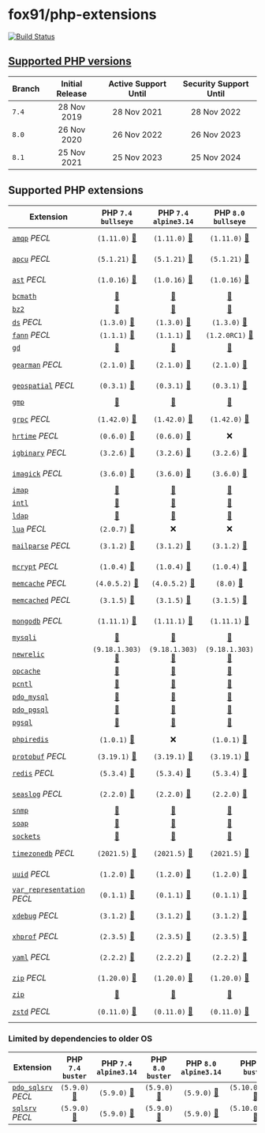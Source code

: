# fox91/php-extensions

[![Build Status](https://github.com/fox91/docker-php-extensions/actions/workflows/ci.yaml/badge.svg)](https://github.com/fox91/docker-php-extensions/actions/workflows/ci.yaml)

## [Supported PHP versions](https://www.php.net/supported-versions.php)

Branch | Initial Release | Active Support Until | Security Support Until
-------|:---------------:|:--------------------:|:----------------------:
`7.4` | 28 Nov 2019 | 28 Nov 2021 | 28 Nov 2022
`8.0` | 26 Nov 2020 | 26 Nov 2022 | 26 Nov 2023
`8.1` | 25 Nov 2021 | 25 Nov 2023 | 25 Nov 2024

## Supported PHP extensions

Extension | PHP `7.4` `bullseye` | PHP `7.4` `alpine3.14` | PHP `8.0` `bullseye` | PHP `8.0` `alpine3.14` | PHP `8.1` `bullseye` | PHP `8.1` `alpine3.14`
----------|:--------------------:|:----------------------:|:--------------------:|:----------------------:|:--------------------:|-----------------------:
[`amqp`](https://pecl.php.net/package/amqp) _PECL_ | `(1.11.0)` [:whale:](7.4/bullseye/pecl_amqp/Dockerfile) | `(1.11.0)` [:whale:](7.4/alpine3.14/pecl_amqp/Dockerfile) | `(1.11.0)` [:whale:](8.0/bullseye/pecl_amqp/Dockerfile) | `(1.11.0)` [:whale:](8.0/alpine3.14/pecl_amqp/Dockerfile) | `(1.11.0)` [:whale:](8.1/bullseye/pecl_amqp/Dockerfile) | `(1.11.0)` [:whale:](8.1/alpine3.14/pecl_amqp/Dockerfile)
[`apcu`](https://pecl.php.net/package/apcu) _PECL_ | `(5.1.21)` [:whale:](7.4/bullseye/pecl_apcu/Dockerfile) | `(5.1.21)` [:whale:](7.4/alpine3.14/pecl_apcu/Dockerfile) | `(5.1.21)` [:whale:](8.0/bullseye/pecl_apcu/Dockerfile) | `(5.1.21)` [:whale:](8.0/alpine3.14/pecl_apcu/Dockerfile) | `(5.1.21)` [:whale:](8.1/bullseye/pecl_apcu/Dockerfile) | `(5.1.21)` [:whale:](8.1/alpine3.14/pecl_apcu/Dockerfile)
[`ast`](https://pecl.php.net/package/ast) _PECL_ | `(1.0.16)` [:whale:](7.4/bullseye/pecl_ast/Dockerfile) | `(1.0.16)` [:whale:](7.4/alpine3.14/pecl_ast/Dockerfile) | `(1.0.16)` [:whale:](8.0/bullseye/pecl_ast/Dockerfile) | `(1.0.16)` [:whale:](8.0/alpine3.14/pecl_ast/Dockerfile) | `(1.0.16)` [:whale:](8.1/bullseye/pecl_ast/Dockerfile) | `(1.0.16)` [:whale:](8.1/alpine3.14/pecl_ast/Dockerfile)
[`bcmath`](https://php.net/bcmath) | [:whale:](7.4/bullseye/bcmath/Dockerfile) | [:whale:](7.4/alpine3.14/bcmath/Dockerfile) | [:whale:](8.0/bullseye/bcmath/Dockerfile) | [:whale:](8.0/alpine3.14/bcmath/Dockerfile) | [:whale:](8.1/bullseye/bcmath/Dockerfile) | [:whale:](8.1/alpine3.14/bcmath/Dockerfile)
[`bz2`](https://php.net/bz2) | [:whale:](7.4/bullseye/bz2/Dockerfile) | [:whale:](7.4/alpine3.14/bz2/Dockerfile) | [:whale:](8.0/bullseye/bz2/Dockerfile) | [:whale:](8.0/alpine3.14/bz2/Dockerfile) | [:whale:](8.1/bullseye/bz2/Dockerfile) | [:whale:](8.1/alpine3.14/bz2/Dockerfile)
[`ds`](https://pecl.php.net/package/ds) _PECL_ | `(1.3.0)` [:whale:](7.4/bullseye/pecl_ds/Dockerfile) | `(1.3.0)` [:whale:](7.4/alpine3.14/pecl_ds/Dockerfile) | `(1.3.0)` [:whale:](8.0/bullseye/pecl_ds/Dockerfile) | `(1.3.0)` [:whale:](8.0/alpine3.14/pecl_ds/Dockerfile) | :x: | :x:
[`fann`](https://pecl.php.net/package/fann) _PECL_ | `(1.1.1)` [:whale:](7.4/bullseye/pecl_fann/Dockerfile) | `(1.1.1)` [:whale:](7.4/alpine3.14/pecl_fann/Dockerfile) | `(1.2.0RC1)` [:whale:](8.0/bullseye/pecl_fann/Dockerfile) | `(1.2.0RC1)` [:whale:](8.0/alpine3.14/pecl_fann/Dockerfile) | :x: | :x:
[`gd`](https://php.net/gd) | [:whale:](7.4/bullseye/gd/Dockerfile) | [:whale:](7.4/alpine3.14/gd/Dockerfile) | [:whale:](8.0/bullseye/gd/Dockerfile) | [:whale:](8.0/alpine3.14/gd/Dockerfile) | [:whale:](8.1/bullseye/gd/Dockerfile) | [:whale:](8.1/alpine3.14/gd/Dockerfile)
[`gearman`](https://pecl.php.net/package/gearman) _PECL_ | `(2.1.0)` [:whale:](7.4/bullseye/pecl_gearman/Dockerfile) | `(2.1.0)` [:whale:](7.4/alpine3.14/pecl_gearman/Dockerfile) | `(2.1.0)` [:whale:](8.0/bullseye/pecl_gearman/Dockerfile) | `(2.1.0)` [:whale:](8.0/alpine3.14/pecl_gearman/Dockerfile) | `(2.1.0)` [:whale:](8.1/bullseye/pecl_gearman/Dockerfile) | :x:
[`geospatial`](https://pecl.php.net/package/geospatial) _PECL_ | `(0.3.1)` [:whale:](7.4/bullseye/pecl_geospatial/Dockerfile) | `(0.3.1)` [:whale:](7.4/alpine3.14/pecl_geospatial/Dockerfile) | `(0.3.1)` [:whale:](8.0/bullseye/pecl_geospatial/Dockerfile) | `(0.3.1)` [:whale:](8.0/alpine3.14/pecl_geospatial/Dockerfile) | `(0.3.1)` [:whale:](8.1/bullseye/pecl_geospatial/Dockerfile) | `(0.3.1)` [:whale:](8.1/alpine3.14/pecl_geospatial/Dockerfile)
[`gmp`](https://php.net/gmp) | [:whale:](7.4/bullseye/gmp/Dockerfile) | [:whale:](7.4/alpine3.14/gmp/Dockerfile) | [:whale:](8.0/bullseye/gmp/Dockerfile) | [:whale:](8.0/alpine3.14/gmp/Dockerfile) | [:whale:](8.1/bullseye/gmp/Dockerfile) | [:whale:](8.1/alpine3.14/gmp/Dockerfile)
[`grpc`](https://pecl.php.net/package/grpc) _PECL_ | `(1.42.0)` [:whale:](7.4/bullseye/pecl_grpc/Dockerfile) | `(1.42.0)` [:whale:](7.4/alpine3.14/pecl_grpc/Dockerfile) | `(1.42.0)` [:whale:](8.0/bullseye/pecl_grpc/Dockerfile) | `(1.42.0)` [:whale:](8.0/alpine3.14/pecl_grpc/Dockerfile) | `(1.42.0)` [:whale:](8.1/bullseye/pecl_grpc/Dockerfile) | `(1.42.0)` [:whale:](8.1/alpine3.14/pecl_grpc/Dockerfile)
[`hrtime`](https://pecl.php.net/package/hrtime) _PECL_ | `(0.6.0)` [:whale:](7.4/bullseye/pecl_hrtime/Dockerfile) | `(0.6.0)` [:whale:](7.4/alpine3.14/pecl_hrtime/Dockerfile) | :x: | :x: | :x: | :x: | :x: | :x:
[`igbinary`](https://pecl.php.net/package/igbinary) _PECL_ | `(3.2.6)` [:whale:](7.4/bullseye/pecl_igbinary/Dockerfile) | `(3.2.6)` [:whale:](7.4/alpine3.14/pecl_igbinary/Dockerfile) | `(3.2.6)` [:whale:](8.0/bullseye/pecl_igbinary/Dockerfile) | `(3.2.6)` [:whale:](8.0/alpine3.14/pecl_igbinary/Dockerfile) | `(3.2.6)` [:whale:](8.1/bullseye/pecl_igbinary/Dockerfile) | `(3.2.6)` [:whale:](8.1/alpine3.14/pecl_igbinary/Dockerfile)
[`imagick`](https://pecl.php.net/package/imagick) _PECL_ | `(3.6.0)` [:whale:](7.4/bullseye/pecl_imagick/Dockerfile) | `(3.6.0)` [:whale:](7.4/alpine3.14/pecl_imagick/Dockerfile) | `(3.6.0)` [:whale:](8.0/bullseye/pecl_imagick/Dockerfile) | `(3.6.0)` [:whale:](8.0/alpine3.14/pecl_imagick/Dockerfile) | `(3.6.0)` [:whale:](8.1/bullseye/pecl_imagick/Dockerfile) | `(3.6.0)` [:whale:](8.1/alpine3.14/pecl_imagick/Dockerfile)
[`imap`](https://php.net/imap) | [:whale:](7.4/bullseye/imap/Dockerfile) | [:whale:](7.4/alpine3.14/imap/Dockerfile) | [:whale:](8.0/bullseye/imap/Dockerfile) | [:whale:](8.0/alpine3.14/imap/Dockerfile) | [:whale:](8.1/bullseye/imap/Dockerfile) | :x:
[`intl`](https://php.net/intl) | [:whale:](7.4/bullseye/intl/Dockerfile) | [:whale:](7.4/alpine3.14/intl/Dockerfile) | [:whale:](8.0/bullseye/intl/Dockerfile) | [:whale:](8.0/alpine3.14/intl/Dockerfile) | [:whale:](8.1/bullseye/intl/Dockerfile) | [:whale:](8.1/alpine3.14/intl/Dockerfile)
[`ldap`](https://php.net/ldap) | [:whale:](7.4/bullseye/ldap/Dockerfile) | [:whale:](7.4/alpine3.14/ldap/Dockerfile) | [:whale:](8.0/bullseye/ldap/Dockerfile) | [:whale:](8.0/alpine3.14/ldap/Dockerfile) | [:whale:](8.1/bullseye/ldap/Dockerfile) | [:whale:](8.1/alpine3.14/ldap/Dockerfile)
[`lua`](https://pecl.php.net/package/lua) _PECL_ | `(2.0.7)` [:whale:](7.4/bullseye/pecl_lua/Dockerfile) | :x: | :x: | :x: | :x: | :x:
[`mailparse`](https://pecl.php.net/package/mailparse) _PECL_ | `(3.1.2)` [:whale:](7.4/bullseye/pecl_mailparse/Dockerfile) | `(3.1.2)` [:whale:](7.4/alpine3.14/pecl_mailparse/Dockerfile) | `(3.1.2)` [:whale:](8.0/bullseye/pecl_mailparse/Dockerfile) | `(3.1.2)` [:whale:](8.0/alpine3.14/pecl_mailparse/Dockerfile) | `(3.1.2)` [:whale:](8.1/bullseye/pecl_mailparse/Dockerfile) | `(3.1.2)` [:whale:](8.1/alpine3.14/pecl_mailparse/Dockerfile)
[`mcrypt`](https://pecl.php.net/package/mcrypt) _PECL_ | `(1.0.4)` [:whale:](7.4/bullseye/pecl_mcrypt/Dockerfile) | `(1.0.4)` [:whale:](7.4/alpine3.14/pecl_mcrypt/Dockerfile) | `(1.0.4)` [:whale:](8.0/bullseye/pecl_mcrypt/Dockerfile) | `(1.0.4)` [:whale:](8.0/alpine3.14/pecl_mcrypt/Dockerfile) | `(1.0.4)` [:whale:](8.1/bullseye/pecl_mcrypt/Dockerfile) | `(1.0.4)` [:whale:](8.1/alpine3.14/pecl_mcrypt/Dockerfile)
[`memcache`](https://pecl.php.net/package/memcache) _PECL_ | `(4.0.5.2)` [:whale:](7.4/bullseye/pecl_memcache/Dockerfile) | `(4.0.5.2)` [:whale:](7.4/alpine3.14/pecl_memcache/Dockerfile) | `(8.0)` [:whale:](8.0/bullseye/pecl_memcache/Dockerfile) | `(8.0)` [:whale:](8.0/alpine3.14/pecl_memcache/Dockerfile) | `(8.0)` [:whale:](8.1/bullseye/pecl_memcache/Dockerfile) | `(8.0)` [:whale:](8.1/alpine3.14/pecl_memcache/Dockerfile)
[`memcached`](https://pecl.php.net/package/memcached) _PECL_ | `(3.1.5)` [:whale:](7.4/bullseye/pecl_memcached/Dockerfile) | `(3.1.5)` [:whale:](7.4/alpine3.14/pecl_memcached/Dockerfile) | `(3.1.5)` [:whale:](8.0/bullseye/pecl_memcached/Dockerfile) | `(3.1.5)` [:whale:](8.0/alpine3.14/pecl_memcached/Dockerfile) | `(3.1.5)` [:whale:](8.1/bullseye/pecl_memcached/Dockerfile) | `(3.1.5)` [:whale:](8.1/alpine3.14/pecl_memcached/Dockerfile)
[`mongodb`](https://pecl.php.net/package/mongodb) _PECL_ | `(1.11.1)` [:whale:](7.4/bullseye/pecl_mongodb/Dockerfile) | `(1.11.1)` [:whale:](7.4/alpine3.14/pecl_mongodb/Dockerfile) | `(1.11.1)` [:whale:](8.0/bullseye/pecl_mongodb/Dockerfile) | `(1.11.1)` [:whale:](8.0/alpine3.14/pecl_mongodb/Dockerfile) | `(1.11.1)` [:whale:](8.1/bullseye/pecl_mongodb/Dockerfile) | `(1.11.1)` [:whale:](8.1/alpine3.14/pecl_mongodb/Dockerfile)
[`mysqli`](https://php.net/mysqli) | [:whale:](7.4/bullseye/mysqli/Dockerfile) | [:whale:](7.4/alpine3.14/mysqli/Dockerfile) | [:whale:](8.0/bullseye/mysqli/Dockerfile) | [:whale:](8.0/alpine3.14/mysqli/Dockerfile) | [:whale:](8.1/bullseye/mysqli/Dockerfile) | [:whale:](8.1/alpine3.14/mysqli/Dockerfile)
[`newrelic`](https://docs.newrelic.com/docs/apm/agents/php-agent/) | `(9.18.1.303)` [:whale:](7.4/bullseye/newrelic/Dockerfile) | `(9.18.1.303)` [:whale:](7.4/alpine3.14/newrelic/Dockerfile) | `(9.18.1.303)` [:whale:](8.0/bullseye/newrelic/Dockerfile) | `(9.18.1.303)` [:whale:](8.0/alpine3.14/newrelic/Dockerfile) | :x: | :x:
[`opcache`](https://php.net/opcache) | [:whale:](7.4/bullseye/opcache/Dockerfile) | [:whale:](7.4/alpine3.14/opcache/Dockerfile) | [:whale:](8.0/bullseye/opcache/Dockerfile) | [:whale:](8.0/alpine3.14/opcache/Dockerfile) | [:whale:](8.1/bullseye/opcache/Dockerfile) | [:whale:](8.1/alpine3.14/opcache/Dockerfile)
[`pcntl`](https://php.net/pcntl) | [:whale:](7.4/bullseye/pcntl/Dockerfile) | [:whale:](7.4/alpine3.14/pcntl/Dockerfile) | [:whale:](8.0/bullseye/pcntl/Dockerfile) | [:whale:](8.0/alpine3.14/pcntl/Dockerfile) | [:whale:](8.1/bullseye/pcntl/Dockerfile) | [:whale:](8.1/alpine3.14/pcntl/Dockerfile)
[`pdo_mysql`](https://php.net/pdo_mysql) | [:whale:](7.4/bullseye/pdo_mysql/Dockerfile) | [:whale:](7.4/alpine3.14/pdo_mysql/Dockerfile) | [:whale:](8.0/bullseye/pdo_mysql/Dockerfile) | [:whale:](8.0/alpine3.14/pdo_mysql/Dockerfile) | [:whale:](8.1/bullseye/pdo_mysql/Dockerfile) | [:whale:](8.1/alpine3.14/pdo_mysql/Dockerfile)
[`pdo_pgsql`](https://php.net/pdo_pgsql) | [:whale:](7.4/bullseye/pdo_pgsql/Dockerfile) | [:whale:](7.4/alpine3.14/pdo_pgsql/Dockerfile) | [:whale:](8.0/bullseye/pdo_pgsql/Dockerfile) | [:whale:](8.0/alpine3.14/pdo_pgsql/Dockerfile) | [:whale:](8.1/bullseye/pdo_pgsql/Dockerfile) | [:whale:](8.1/alpine3.14/pdo_pgsql/Dockerfile)
[`pgsql`](https://php.net/pgsql) | [:whale:](7.4/bullseye/pgsql/Dockerfile) | [:whale:](7.4/alpine3.14/pgsql/Dockerfile) | [:whale:](8.0/bullseye/pgsql/Dockerfile) | [:whale:](8.0/alpine3.14/pgsql/Dockerfile) | [:whale:](8.1/bullseye/pgsql/Dockerfile) | [:whale:](8.1/alpine3.14/pgsql/Dockerfile)
[`phpiredis`](https://github.com/nrk/phpiredis) | `(1.0.1)` [:whale:](7.4/bullseye/phpiredis/Dockerfile) | :x: | `(1.0.1)` [:whale:](8.0/bullseye/phpiredis/Dockerfile) | :x: | `(1.0.1)` [:whale:](8.1/bullseye/phpiredis/Dockerfile) | :x:
[`protobuf`](https://pecl.php.net/package/protobuf) _PECL_ | `(3.19.1)` [:whale:](7.4/bullseye/pecl_protobuf/Dockerfile) | `(3.19.1)` [:whale:](7.4/alpine3.14/pecl_protobuf/Dockerfile) | `(3.19.1)` [:whale:](8.0/bullseye/pecl_protobuf/Dockerfile) | `(3.19.1)` [:whale:](8.0/alpine3.14/pecl_protobuf/Dockerfile) | :x: | :x:
[`redis`](https://pecl.php.net/package/redis) _PECL_ | `(5.3.4)` [:whale:](7.4/bullseye/pecl_redis/Dockerfile) | `(5.3.4)` [:whale:](7.4/alpine3.14/pecl_redis/Dockerfile) | `(5.3.4)` [:whale:](8.0/bullseye/pecl_redis/Dockerfile) | `(5.3.4)` [:whale:](8.0/alpine3.14/pecl_redis/Dockerfile) | `(5.3.4)` [:whale:](8.1/bullseye/pecl_redis/Dockerfile) | `(5.3.4)` [:whale:](8.1/alpine3.14/pecl_redis/Dockerfile)
[`seaslog`](https://pecl.php.net/package/seaslog) _PECL_ | `(2.2.0)` [:whale:](7.4/bullseye/pecl_seaslog/Dockerfile) | `(2.2.0)` [:whale:](7.4/alpine3.14/pecl_seaslog/Dockerfile) | `(2.2.0)` [:whale:](8.0/bullseye/pecl_seaslog/Dockerfile) | `(2.2.0)` [:whale:](8.0/alpine3.14/pecl_seaslog/Dockerfile) | `(2.2.0)` [:whale:](8.1/bullseye/pecl_seaslog/Dockerfile) | `(2.2.0)` [:whale:](8.1/alpine3.14/pecl_seaslog/Dockerfile)
[`snmp`](https://php.net/snmp) | [:whale:](7.4/bullseye/snmp/Dockerfile) | [:whale:](7.4/alpine3.14/snmp/Dockerfile) | [:whale:](8.0/bullseye/snmp/Dockerfile) | [:whale:](8.0/alpine3.14/snmp/Dockerfile) | [:whale:](8.1/bullseye/snmp/Dockerfile) | [:whale:](8.1/alpine3.14/snmp/Dockerfile)
[`soap`](https://php.net/soap) | [:whale:](7.4/bullseye/soap/Dockerfile) | [:whale:](7.4/alpine3.14/soap/Dockerfile) | [:whale:](8.0/bullseye/soap/Dockerfile) | [:whale:](8.0/alpine3.14/soap/Dockerfile) | [:whale:](8.1/bullseye/soap/Dockerfile) | [:whale:](8.1/alpine3.14/soap/Dockerfile)
[`sockets`](https://php.net/sockets) | [:whale:](7.4/bullseye/sockets/Dockerfile) | [:whale:](7.4/alpine3.14/sockets/Dockerfile) | [:whale:](8.0/bullseye/sockets/Dockerfile) | [:whale:](8.0/alpine3.14/sockets/Dockerfile) | [:whale:](8.1/bullseye/sockets/Dockerfile) | [:whale:](8.1/alpine3.14/sockets/Dockerfile)
[`timezonedb`](https://pecl.php.net/package/timezonedb) _PECL_ | `(2021.5)` [:whale:](7.4/bullseye/pecl_timezonedb/Dockerfile) | `(2021.5)` [:whale:](7.4/alpine3.14/pecl_timezonedb/Dockerfile) | `(2021.5)` [:whale:](8.0/bullseye/pecl_timezonedb/Dockerfile) | `(2021.5)` [:whale:](8.0/alpine3.14/pecl_timezonedb/Dockerfile) | `(2021.5)` [:whale:](8.1/bullseye/pecl_timezonedb/Dockerfile) | `(2021.5)` [:whale:](8.1/alpine3.14/pecl_timezonedb/Dockerfile)
[`uuid`](https://pecl.php.net/package/uuid) _PECL_ | `(1.2.0)` [:whale:](7.4/bullseye/pecl_uuid/Dockerfile) | `(1.2.0)` [:whale:](7.4/alpine3.14/pecl_uuid/Dockerfile) | `(1.2.0)` [:whale:](8.0/bullseye/pecl_uuid/Dockerfile) | `(1.2.0)` [:whale:](8.0/alpine3.14/pecl_uuid/Dockerfile) | `(1.2.0)` [:whale:](8.1/bullseye/pecl_uuid/Dockerfile) | `(1.2.0)` [:whale:](8.1/alpine3.14/pecl_uuid/Dockerfile)
[`var_representation`](https://pecl.php.net/package/var_representation) _PECL_ | `(0.1.1)` [:whale:](7.4/bullseye/pecl_var_representation/Dockerfile) | `(0.1.1)` [:whale:](7.4/alpine3.14/pecl_var_representation/Dockerfile) | `(0.1.1)` [:whale:](8.0/bullseye/pecl_var_representation/Dockerfile) | `(0.1.1)` [:whale:](8.0/alpine3.14/pecl_var_representation/Dockerfile) | `(0.1.1)` [:whale:](8.1/bullseye/pecl_var_representation/Dockerfile) | `(0.1.1)` [:whale:](8.1/alpine3.14/pecl_var_representation/Dockerfile)
[`xdebug`](https://pecl.php.net/package/xdebug) _PECL_ | `(3.1.2)` [:whale:](7.4/bullseye/pecl_xdebug/Dockerfile) | `(3.1.2)` [:whale:](7.4/alpine3.14/pecl_xdebug/Dockerfile) | `(3.1.2)` [:whale:](8.0/bullseye/pecl_xdebug/Dockerfile) | `(3.1.2)` [:whale:](8.0/alpine3.14/pecl_xdebug/Dockerfile) | `(3.1.2)` [:whale:](8.1/bullseye/pecl_xdebug/Dockerfile) | `(3.1.2)` [:whale:](8.1/alpine3.14/pecl_xdebug/Dockerfile)
[`xhprof`](https://pecl.php.net/package/xhprof) _PECL_ | `(2.3.5)` [:whale:](7.4/bullseye/pecl_xhprof/Dockerfile) | `(2.3.5)` [:whale:](7.4/alpine3.14/pecl_xhprof/Dockerfile) | `(2.3.5)` [:whale:](8.0/bullseye/pecl_xhprof/Dockerfile) | `(2.3.5)` [:whale:](8.0/alpine3.14/pecl_xhprof/Dockerfile) | `(2.3.5)` [:whale:](8.1/bullseye/pecl_xhprof/Dockerfile) | `(2.3.5)` [:whale:](8.1/alpine3.14/pecl_xhprof/Dockerfile)
[`yaml`](https://pecl.php.net/package/yaml) _PECL_ | `(2.2.2)` [:whale:](7.4/bullseye/pecl_yaml/Dockerfile) | `(2.2.2)` [:whale:](7.4/alpine3.14/pecl_yaml/Dockerfile) | `(2.2.2)` [:whale:](8.0/bullseye/pecl_yaml/Dockerfile) | `(2.2.2)` [:whale:](8.0/alpine3.14/pecl_yaml/Dockerfile) | `(2.2.2)` [:whale:](8.1/bullseye/pecl_yaml/Dockerfile) | `(2.2.2)` [:whale:](8.1/alpine3.14/pecl_yaml/Dockerfile)
[`zip`](https://pecl.php.net/package/zip) _PECL_ | `(1.20.0)` [:whale:](7.4/bullseye/pecl_zip/Dockerfile) | `(1.20.0)` [:whale:](7.4/alpine3.14/pecl_zip/Dockerfile) | `(1.20.0)` [:whale:](8.0/bullseye/pecl_zip/Dockerfile) | `(1.20.0)` [:whale:](8.0/alpine3.14/pecl_zip/Dockerfile) | `(1.20.0)` [:whale:](8.1/bullseye/pecl_zip/Dockerfile) | `(1.20.0)` [:whale:](8.1/alpine3.14/pecl_zip/Dockerfile)
[`zip`](https://php.net/zip) | [:whale:](7.4/bullseye/zip/Dockerfile) | [:whale:](7.4/alpine3.14/zip/Dockerfile) | [:whale:](8.0/bullseye/zip/Dockerfile) | [:whale:](8.0/alpine3.14/zip/Dockerfile) | [:whale:](8.1/bullseye/zip/Dockerfile) | [:whale:](8.1/alpine3.14/zip/Dockerfile)
[`zstd`](https://pecl.php.net/package/zstd) _PECL_ | `(0.11.0)` [:whale:](7.4/bullseye/pecl_zstd/Dockerfile) | `(0.11.0)` [:whale:](7.4/alpine3.14/pecl_zstd/Dockerfile) | `(0.11.0)` [:whale:](8.0/bullseye/pecl_zstd/Dockerfile) | `(0.11.0)` [:whale:](8.0/alpine3.14/pecl_zstd/Dockerfile) | `(0.11.0)` [:whale:](8.1/bullseye/pecl_zstd/Dockerfile) | `(0.11.0)` [:whale:](8.1/alpine3.14/pecl_zstd/Dockerfile)

### Limited by dependencies to older OS

Extension | PHP `7.4` `buster` | PHP `7.4` `alpine3.14` | PHP `8.0` `buster` | PHP `8.0` `alpine3.14` | PHP `8.1` `buster` | PHP `8.1` `alpine3.14`
----------|:------------------:|:----------------------:|:------------------:|:----------------------:|:---------------------:|:-------------------------:
[`pdo_sqlsrv`](https://pecl.php.net/package/pdo_sqlsrv) _PECL_ | `(5.9.0)` [:whale:](7.4/buster/pecl_pdo_sqlsrv/Dockerfile) | `(5.9.0)` [:whale:](7.4/alpine3.14/pecl_pdo_sqlsrv/Dockerfile) | `(5.9.0)` [:whale:](8.0/buster/pecl_pdo_sqlsrv/Dockerfile) | `(5.9.0)` [:whale:](8.0/alpine3.14/pecl_pdo_sqlsrv/Dockerfile) | `(5.10.0beta2)` [:whale:](8.1/buster/pecl_pdo_sqlsrv/Dockerfile) | `(5.10.0beta2)` [:whale:](8.1/alpine3.14/pecl_pdo_sqlsrv/Dockerfile)
[`sqlsrv`](https://pecl.php.net/package/sqlsrv) _PECL_ | `(5.9.0)` [:whale:](7.4/buster/pecl_sqlsrv/Dockerfile) | `(5.9.0)` [:whale:](7.4/alpine3.14/pecl_sqlsrv/Dockerfile) | `(5.9.0)` [:whale:](8.0/buster/pecl_sqlsrv/Dockerfile) | `(5.9.0)` [:whale:](8.0/alpine3.14/pecl_sqlsrv/Dockerfile) | `(5.10.0beta2)` [:whale:](8.1/buster/pecl_sqlsrv/Dockerfile) | `(5.10.0beta2)` [:whale:](8.1/alpine3.14/pecl_sqlsrv/Dockerfile)
